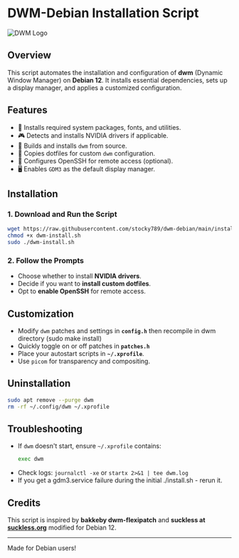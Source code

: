 # DWM-Debian Installation Script

![DWM Logo](https://upload.wikimedia.org/wikipedia/commons/thumb/0/0d/Dwm-logo.svg/1920px-Dwm-logo.svg.png)

## Overview
This script automates the installation and configuration of **dwm** (Dynamic Window Manager) on **Debian 12**. It installs essential dependencies, sets up a display manager, and applies a customized configuration.

## Features
- 🚀 Installs required system packages, fonts, and utilities.
- 🎮 Detects and installs NVIDIA drivers if applicable.
- 🔧 Builds and installs `dwm` from source.
- 🎨 Copies dotfiles for custom `dwm` configuration.
- 📡 Configures OpenSSH for remote access (optional).
- 🖥️ Enables `GDM3` as the default display manager.

## Installation
### 1. Download and Run the Script
```bash
wget https://raw.githubusercontent.com/stocky789/dwm-debian/main/install.sh -O dwm-install.sh
chmod +x dwm-install.sh
sudo ./dwm-install.sh
```

### 2. Follow the Prompts
- Choose whether to install **NVIDIA drivers**.
- Decide if you want to **install custom dotfiles**.
- Opt to **enable OpenSSH** for remote access.

## Customization
- Modify `dwm` patches and settings in **`config.h`** then recompile in dwm directory (sudo make install)
- Quickly toggle on or off patches in **`patches.h`**
- Place your autostart scripts in **`~/.xprofile`**.
- Use `picom` for transparency and compositing.

## Uninstallation
```bash
sudo apt remove --purge dwm
rm -rf ~/.config/dwm ~/.xprofile
```

## Troubleshooting
- If `dwm` doesn't start, ensure `~/.xprofile` contains:
  ```bash
  exec dwm
  ```
- Check logs: `journalctl -xe` or `startx 2>&1 | tee dwm.log`
- If you get a gdm3.service failure during the initial ./install.sh - rerun it.

## Credits
This script is inspired by **bakkeby dwm-flexipatch** and **suckless at [suckless.org](https://suckless.org/)** modified for Debian 12.

---
Made for Debian users!

